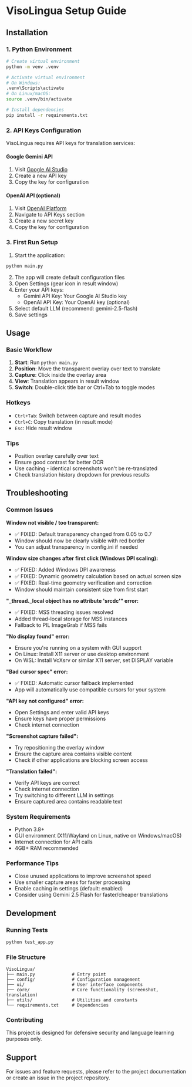 # VisoLingua Setup Guide

## Installation

### 1. Python Environment
```bash
# Create virtual environment
python -m venv .venv

# Activate virtual environment
# On Windows:
.venv\Scripts\activate
# On Linux/macOS:
source .venv/bin/activate

# Install dependencies
pip install -r requirements.txt
```

### 2. API Keys Configuration

VisoLingua requires API keys for translation services:

#### Google Gemini API
1. Visit [Google AI Studio](https://aistudio.google.com/)
2. Create a new API key
3. Copy the key for configuration

#### OpenAI API (optional)
1. Visit [OpenAI Platform](https://platform.openai.com/)
2. Navigate to API Keys section
3. Create a new secret key
4. Copy the key for configuration

### 3. First Run Setup

1. Start the application:
```bash
python main.py
```

2. The app will create default configuration files
3. Open Settings (gear icon in result window)
4. Enter your API keys:
   - Gemini API Key: Your Google AI Studio key
   - OpenAI API Key: Your OpenAI key (optional)
5. Select default LLM (recommend: gemini-2.5-flash)
6. Save settings

## Usage

### Basic Workflow
1. **Start**: Run `python main.py`
2. **Position**: Move the transparent overlay over text to translate
3. **Capture**: Click inside the overlay area
4. **View**: Translation appears in result window
5. **Switch**: Double-click title bar or Ctrl+Tab to toggle modes

### Hotkeys
- `Ctrl+Tab`: Switch between capture and result modes
- `Ctrl+C`: Copy translation (in result mode)
- `Esc`: Hide result window

### Tips
- Position overlay carefully over text
- Ensure good contrast for better OCR
- Use caching - identical screenshots won't be re-translated
- Check translation history dropdown for previous results

## Troubleshooting

### Common Issues

**Window not visible / too transparent:**
- ✅ FIXED: Default transparency changed from 0.05 to 0.7
- Window should now be clearly visible with red border
- You can adjust transparency in config.ini if needed

**Window size changes after first click (Windows DPI scaling):**
- ✅ FIXED: Added Windows DPI awareness
- ✅ FIXED: Dynamic geometry calculation based on actual screen size
- ✅ FIXED: Real-time geometry verification and correction
- Window should maintain consistent size from first start

**"_thread._local object has no attribute 'srcdc'" error:**
- ✅ FIXED: MSS threading issues resolved
- Added thread-local storage for MSS instances
- Fallback to PIL ImageGrab if MSS fails

**"No display found" error:**
- Ensure you're running on a system with GUI support
- On Linux: Install X11 server or use desktop environment
- On WSL: Install VcXsrv or similar X11 server, set DISPLAY variable

**"Bad cursor spec" error:**
- ✅ FIXED: Automatic cursor fallback implemented
- App will automatically use compatible cursors for your system

**"API key not configured" error:**
- Open Settings and enter valid API keys
- Ensure keys have proper permissions
- Check internet connection

**"Screenshot capture failed":**
- Try repositioning the overlay window
- Ensure the capture area contains visible content
- Check if other applications are blocking screen access

**"Translation failed":**
- Verify API keys are correct
- Check internet connection
- Try switching to different LLM in settings
- Ensure captured area contains readable text

### System Requirements
- Python 3.8+
- GUI environment (X11/Wayland on Linux, native on Windows/macOS)
- Internet connection for API calls
- 4GB+ RAM recommended

### Performance Tips
- Close unused applications to improve screenshot speed
- Use smaller capture areas for faster processing
- Enable caching in settings (default: enabled)
- Consider using Gemini 2.5 Flash for faster/cheaper translations

## Development

### Running Tests
```bash
python test_app.py
```

### File Structure
```
VisoLingua/
├── main.py              # Entry point
├── config/              # Configuration management
├── ui/                  # User interface components
├── core/                # Core functionality (screenshot, translation)
├── utils/               # Utilities and constants
└── requirements.txt     # Dependencies
```

### Contributing
This project is designed for defensive security and language learning purposes only.

## Support

For issues and feature requests, please refer to the project documentation or create an issue in the project repository.